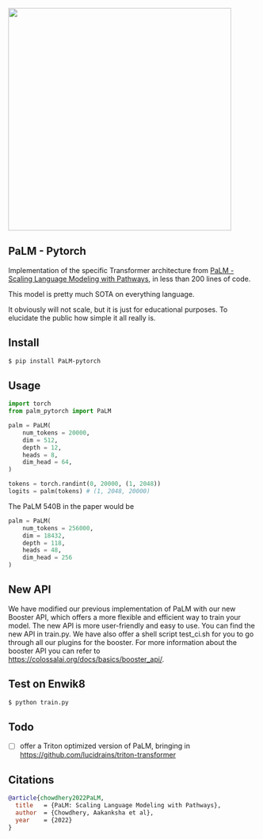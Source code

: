 <img src="./palm.gif" width="450px"></img>

## PaLM - Pytorch

Implementation of the specific Transformer architecture from <a href="https://ai.googleblog.com/2022/04/pathways-language-model-palm-scaling-to.html">PaLM - Scaling Language Modeling with Pathways</a>, in less than 200 lines of code.

This model is pretty much SOTA on everything language.

It obviously will not scale, but it is just for educational purposes. To elucidate the public how simple it all really is.

## Install
```bash
$ pip install PaLM-pytorch
```

## Usage

```python
import torch
from palm_pytorch import PaLM

palm = PaLM(
    num_tokens = 20000,
    dim = 512,
    depth = 12,
    heads = 8,
    dim_head = 64,
)

tokens = torch.randint(0, 20000, (1, 2048))
logits = palm(tokens) # (1, 2048, 20000)
```

The PaLM 540B in the paper would be

```python
palm = PaLM(
    num_tokens = 256000,
    dim = 18432,
    depth = 118,
    heads = 48,
    dim_head = 256
)
```

## New API
We have modified our previous implementation of PaLM with our new Booster API, which offers a more flexible and efficient way to train your model. The new API is more user-friendly and easy to use. You can find the new API in train.py. We have also offer a shell script test_ci.sh for you to go through all our plugins for the booster. For more information about the booster API you can refer to https://colossalai.org/docs/basics/booster_api/.

## Test on Enwik8

```bash
$ python train.py
```

## Todo

- [ ] offer a Triton optimized version of PaLM, bringing in https://github.com/lucidrains/triton-transformer

## Citations

```bibtex
@article{chowdhery2022PaLM,
  title   = {PaLM: Scaling Language Modeling with Pathways},
  author  = {Chowdhery, Aakanksha et al},
  year    = {2022}
}
```
